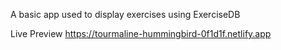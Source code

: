 A basic app used to display exercises using ExerciseDB

Live Preview
https://tourmaline-hummingbird-0f1d1f.netlify.app
